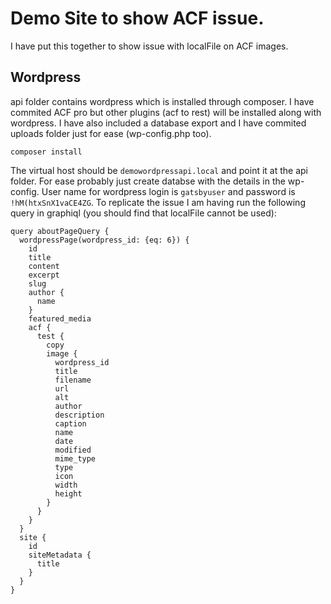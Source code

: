 # Demo Site to show ACF issue.

I have put this together to show issue with localFile on ACF images.

## Wordpress

api folder contains wordpress which is installed through composer. I have commited ACF pro but other plugins (acf to rest) will be installed along with wordpress. I have also included a database export and I have commited uploads folder just for ease (wp-config.php too).

    composer install

The virtual host should be `demowordpressapi.local` and point it at the api folder. For ease probably just create databse with the details in the wp-config. User name for wordpress login is `gatsbyuser` and password is `!hM(htxSnX1vaCE4ZG`.
To replicate the issue I am having run the following query in graphiql (you should find that localFile cannot be used):

```
query aboutPageQuery {
  wordpressPage(wordpress_id: {eq: 6}) {
    id
    title
    content
    excerpt
    slug
    author {
      name
    }
    featured_media
    acf {
      test {
        copy
        image {
          wordpress_id
          title
          filename
          url
          alt
          author
          description
          caption
          name
          date
          modified
          mime_type
          type
          icon
          width
          height
        }
      }
    }
  }
  site {
    id
    siteMetadata {
      title
    }
  }
}
```

